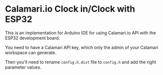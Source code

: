 # Calamari.io Clock in/Clock with ESP32

This is an implementation for Arduino IDE for using Calamari.io API with the ESP32 development board.

You need to have a Calamari API key, which only the admin of your Calamari workspace can generate.

Then you'll need to rename `config.h.dist` file to `config.h` and add the right parameter values.